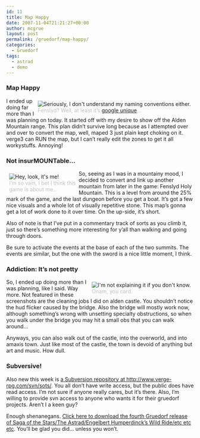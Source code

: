 ```yaml
---
id: 11
title: Map Happy
date: 2007-11-04T21:21:27+00:00
author: mcgrue
layout: post
permalink: /gruedorf/map-happy/
categories:
  - Gruedorf
tags:
  - astrad
  - demo
---
```

### Map Happy

<div style="float: right; padding: 4px; margin: 4px;">
  <img src=/files/gruedorf_challenge/004/2007-11-04_2-fenslyd.png alt="Seriously, I don't understand my naming conventions either."><br /><span style="color: silver; font-size: -1;">Fenslyd? Well, at least it&#8217;s <a href=http://www.google.com/search?q=Fenslyd target=_new>google unique</a>&#8230;</span>
</div>

I ended up doing far more than I was planning on today. It started off with my desire to show off the Alden Mountain range. This plan didn&#8217;t survive long because as I attempted over and over to convert the map, well, maped 3 just plain kept choking on it. verge3 can RUN the map, but I can&#8217;t really edit the zones to get it all workystuffs. Annoying!

### Not insurMOUNTable&#8230;

<div style="float: left; padding: 4px; margin: 4px;">
  <img src=/files/gruedorf_challenge/004/2007-11-04_0-gruetalk.png alt="Hey, look, it's me!"><br /><span style="color: silver; font-size: -1;">I&#8217;m so vain, I bet I think this<br /> game is about me..</span>
</div>

So, seeing as I was in a mountainy mood, I decided to convert and link up another mountain from later in the game: Fenslyd Holy Mountain. This is a level from around the 25% mark of the game, and the last dungeon before you get a boat. It&#8217;s got a few nice visuals and a whole lot of visually repetitive stone. This map&#8217;s gonna get a lot of work done to it over time. On the up-side, it&#8217;s short.

Also of note is that I&#8217;ve put in a commentary track of sorts as you climb it, just so there&#8217;s something more interesting for y&#8217;all than walking and going through doors.

Be sure to activate the events at the base of each of the two summits. The events are similar, but the one with the sword is a nice little moment, I think.

### Addiction: It&#8217;s not pretty

<div style="float: right; padding: 4px; margin: 4px;">
  <img src=/files/gruedorf_challenge/004/2007-11-04_1-macguffin.png alt="I'm not explaining it if you don't know."><br /><span style="color: silver; font-size: -1;">Onam, you card.</span>
</div>

So, I ended up doing more than I was planning, like I said. Way more. Not featured in these screenshots are the cleaning jobs I did on alden castle. You shouldn&#8217;t notice the hud flicker caused by the bridge. Also the bridge will mostly work now, although something&#8217;s wrong with unsetting specialty obstructions, so when you walk under the bridge you may hit a small obs that you can walk around&#8230;

Anyways, you can also walk out of the castle, into the overworld, and into amaxis town. Just like most of the castle, the town is devoid of anything but art and music. How dull.

### Subversive!

Also new this week is <a href=http://www.verge-rpg.com/svn/sots/>a Subversion repository at http://www.verge-rpg.com/svn/sots/</a>. You all don&#8217;t have write access, but the public does have read access. I&#8217;m not sure if anyone really cares, but it&#8217;s there. Also, I&#8217;m willing to provide svn access to anyone who wants it for their gruedorf projects. Aren&#8217;t I a keen guy?

Enough shenanegans. <a href=/files/gruedorf\_challenge/004/sots\_2007-11-04_004.rar>Click here to download the fourth Gruedorf release of Saga of the Stars/The Astrad/Engelbert Humperdinck&#8217;s Wild Ride/etc etc etc</a>. You&#8217;ll be glad you did&#8230; unless you won&#8217;t.